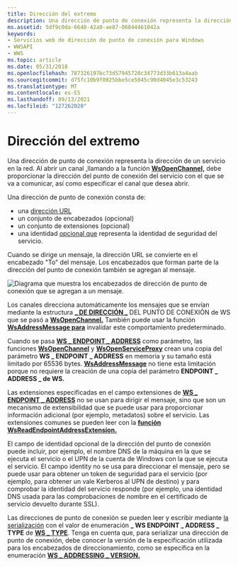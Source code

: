 ```yaml
---
title: Dirección del extremo
description: Una dirección de punto de conexión representa la dirección de un servicio en la red.
ms.assetid: 5df9c0da-6648-42a0-ae87-06844461042a
keywords:
- Servicios web de dirección de punto de conexión para Windows
- WWSAPI
- WWS
ms.topic: article
ms.date: 05/31/2018
ms.openlocfilehash: 787326197bc73d57945720c34773d33b613a4aab
ms.sourcegitcommit: d75fc10b9f0825bbe5ce5045c90d4045e3c53243
ms.translationtype: MT
ms.contentlocale: es-ES
ms.lasthandoff: 09/13/2021
ms.locfileid: "127262020"
---
```

# <a name="endpoint-address"></a>Dirección del extremo

Una dirección de punto de conexión representa la dirección de un servicio en la red. Al abrir un canal [,](channel.md)llamando a la función [**WsOpenChannel,**](/windows/desktop/api/WebServices/nf-webservices-wsopenchannel) debe proporcionar la dirección del punto de conexión del servicio con el que se va a comunicar, así como especificar el canal que desea abrir.


Una dirección de punto de conexión consta de:

-   una [dirección URL](url.md)
-   un conjunto de encabezados (opcional)
-   un conjunto de extensiones (opcional)
-   una identidad [opcional que](endpoint-identity.md) representa la identidad de seguridad del servicio.

Cuando se dirige un mensaje, la dirección URL se convierte en el encabezado "To" del mensaje. Los encabezados que forman parte de la dirección del punto de conexión también se agregan al mensaje.

![Diagrama que muestra los encabezados de dirección de punto de conexión que se agregan a un mensaje.](images/endpointaddress.png)

Los canales direcciona automáticamente los mensajes que se envían mediante la estructura [**\_ DE DIRECCIÓN \_**](/windows/desktop/api/WebServices/ns-webservices-ws_endpoint_address) DEL PUNTO DE CONEXIÓN de WS que se pasó a [**WsOpenChannel.**](/windows/desktop/api/WebServices/nf-webservices-wsopenchannel) También puede usar la función [**WsAddressMessage para**](/windows/desktop/api/WebServices/nf-webservices-wsaddressmessage) invalidar este comportamiento predeterminado.

Cuando se pasa [**WS \_ ENDPOINT \_ ADDRESS**](/windows/desktop/api/WebServices/ns-webservices-ws_endpoint_address) como parámetro, las funciones [**WsOpenChannel**](/windows/desktop/api/WebServices/nf-webservices-wsopenchannel) y [**WsOpenServiceProxy**](/windows/desktop/api/WebServices/nf-webservices-wsopenserviceproxy) crean una copia del parámetro **WS \_ ENDPOINT \_ ADDRESS** en memoria y su tamaño está limitado por 65536 bytes. [**WsAddressMessage**](/windows/desktop/api/WebServices/nf-webservices-wsaddressmessage) no tiene esta limitación porque no requiere la creación de una copia del parámetro **ENDPOINT \_ ADDRESS \_ de WS.**

Las extensiones especificadas  en el campo extensiones de [**WS \_ ENDPOINT \_ ADDRESS**](/windows/desktop/api/WebServices/ns-webservices-ws_endpoint_address) no se usan para dirigir el mensaje, sino que son un mecanismo de extensibilidad que se puede usar para proporcionar información adicional (por ejemplo, metadatos) sobre el servicio. Las extensiones comunes se pueden leer con la [**función WsReadEndpointAddressExtension.**](/windows/desktop/api/WebServices/nf-webservices-wsreadendpointaddressextension)

El campo de identidad opcional de la dirección del punto de conexión puede incluir, por ejemplo, el nombre DNS de la máquina en la que se ejecuta el servicio o el UPN de la cuenta de Windows con la que se ejecuta el servicio. El campo identity no se usa para direccionar el mensaje, pero se puede usar para obtener un token de seguridad para el servicio (por ejemplo, para obtener un vale Kerberos al UPN de destino) y para comprobar la identidad del servicio responde (por ejemplo, una identidad DNS usada para las comprobaciones de nombre en el certificado de servicio devuelto durante SSL).

Las direcciones de punto de conexión se pueden leer y escribir mediante [la serialización](serialization.md) con el valor de enumeración **\_ WS ENDPOINT \_ ADDRESS \_ TYPE** de [**WS \_ TYPE**](/windows/desktop/api/WebServices/ne-webservices-ws_type). Tenga en cuenta que, para serializar una dirección de punto de conexión, debe conocer la versión de la especificación utilizada para los encabezados de direccionamiento, como se especifica en la enumeración [**WS \_ ADDRESSING \_ VERSION.**](/windows/desktop/api/WebServices/ne-webservices-ws_addressing_version)

 

 




